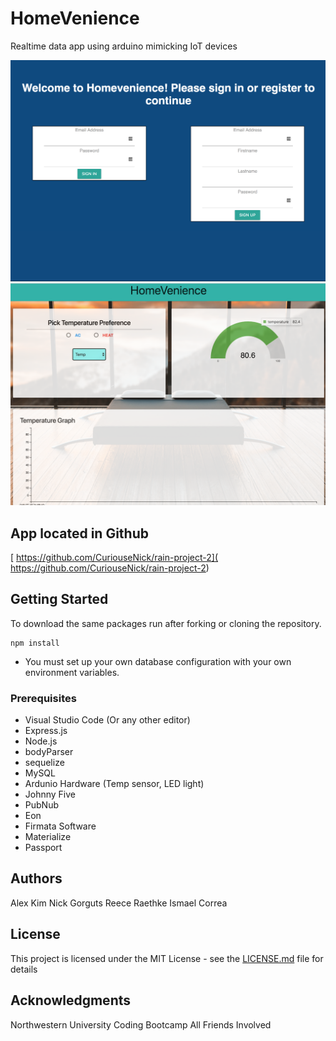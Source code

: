 # HomeVenience


Realtime data app using arduino mimicking IoT devices

![alt text](/public/images/loginpage.png)
![alt text](/public/images/mainapp.png)

## App located in Github

[ https://github.com/CuriouseNick/rain-project-2]( https://github.com/CuriouseNick/rain-project-2)

## Getting Started

To download the same packages run after forking or cloning the repository.

```
npm install
```

* You must set up your own database configuration with your own environment variables. 

### Prerequisites

- Visual Studio Code (Or any other editor)
- Express.js
- Node.js
- bodyParser
- sequelize
- MySQL
- Ardunio Hardware (Temp sensor, LED light)
- Johnny Five
- PubNub
- Eon
- Firmata Software
- Materialize
- Passport


## Authors

Alex Kim
Nick Gorguts
Reece Raethke
Ismael Correa

## License

This project is licensed under the MIT License - see the [LICENSE.md](LICENSE.md) file for details

## Acknowledgments

Northwestern University Coding Bootcamp
All Friends Involved